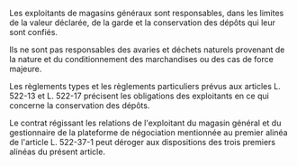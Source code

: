 Les exploitants de magasins généraux sont responsables, dans les limites de la valeur déclarée, de la garde et la conservation des dépôts qui leur sont confiés.

Ils ne sont pas responsables des avaries et déchets naturels provenant de la nature et du conditionnement des marchandises ou des cas de force majeure.

Les règlements types et les règlements particuliers prévus aux articles L. 522-13 et L. 522-17 précisent les obligations des exploitants en ce qui concerne la conservation des dépôts.

Le contrat régissant les relations de l'exploitant du magasin général et du gestionnaire de la plateforme de négociation mentionnée au premier alinéa de l'article L. 522-37-1 peut déroger aux dispositions des trois premiers alinéas du présent article.
